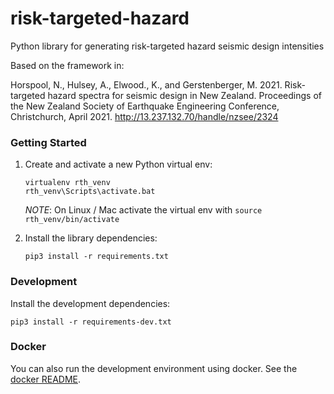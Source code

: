 # risk-targeted-hazard
Python library for generating risk-targeted hazard seismic design intensities

Based on the framework in:

Horspool, N., Hulsey, A., Elwood., K., and Gerstenberger, M. 2021. Risk-targeted hazard spectra for seismic design in New Zealand. Proceedings of the New Zealand Society of Earthquake Engineering Conference, Christchurch, April 2021. http://13.237.132.70/handle/nzsee/2324 

### Getting Started

1. Create and activate a new Python virtual env:
    ```
    virtualenv rth_venv
    rth_venv\Scripts\activate.bat
    ```
    *NOTE*: On Linux / Mac activate the virtual env with `source rth_venv/bin/activate`

2. Install the library dependencies:
    ```
    pip3 install -r requirements.txt
    ```

### Development

Install the development dependencies:

```
pip3 install -r requirements-dev.txt
```

### Docker

You can also run the development environment using docker. See the [docker README](docker/README.md).
